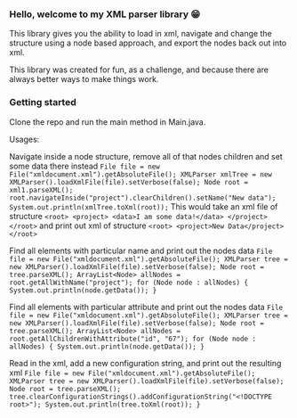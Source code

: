 
### Hello, welcome to my XML parser library :grin:

This library gives you the ability to load in xml, navigate and change the structure using a node based approach, and export the nodes back out into xml.

This library was created for fun, as a challenge, and because there are always better ways to make things work.

### Getting started

Clone the repo and run the main method in Main.java.

Usages:

Navigate inside a node structure, remove all of that nodes children and set some data there instead
`
File file = new File("xmldocument.xml").getAbsoluteFile();
XMLParser xmlTree = new XMLParser().loadXmlFile(file).setVerbose(false);
Node root = xml1.parseXML();
root.navigateInside("project").clearChildren().setName("New data");
System.out.println(xmlTree.toXml(root));
`
This would take an xml file of structure
`<root>
    <project>
        <data>I am some data!</data>
    </project>
</root>`
and print out xml of structure
`<root>
   <project>New Data</project>
</root>`


Find all elements with particular name and print out the nodes data
`
File file = new File("xmldocument.xml").getAbsoluteFile();
XMLParser tree = new XMLParser().loadXmlFile(file).setVerbose(false);
Node root = tree.parseXML();
ArrayList<Node> allNodes = root.getAllWithName("project");
for (Node node : allNodes) {
    System.out.println(node.getData());
}
`

Find all elements with particular attribute and print out the nodes data
`
File file = new File("xmldocument.xml").getAbsoluteFile();
XMLParser tree = new XMLParser().loadXmlFile(file).setVerbose(false);
Node root = tree.parseXML();
ArrayList<Node> allNodes = root.getAllChildrenWithAttribute("id", "67");
for (Node node : allNodes) {
    System.out.println(node.getData());
}
`

Read in the xml, add a new configuration string, and print out the resulting xml
`
File file = new File("xmldocument.xml").getAbsoluteFile();
XMLParser tree = new XMLParser().loadXmlFile(file).setVerbose(false);
Node root = tree.parseXML();
tree.clearConfigurationStrings().addConfigurationString("<!DOCTYPE root>");
System.out.println(tree.toXml(root));
}
`


